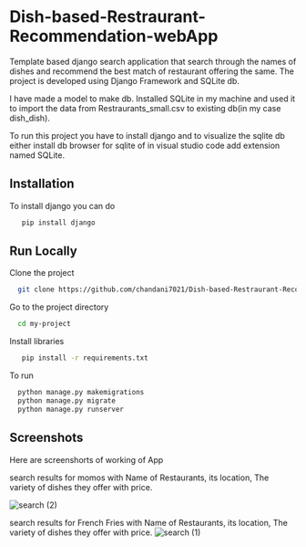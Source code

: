 
# Dish-based-Restraurant-Recommendation-webApp

Template based django search application that search through the names of dishes and recommend the best match of restaurant offering the same.
The project is developed using Django Framework and SQLite db.

I have made a model to make db.
Installed SQLite in my machine and used it to import the data from Restraurants_small.csv to existing db(in my case dish_dish).

To run this project you have to install django and to visualize the sqlite db either install db browser for sqlite of in visual studio code add extension named SQLite.




## Installation

To install django you can do

```bash
   pip install django
```


## Run Locally

Clone the project

```bash
  git clone https://github.com/chandani7021/Dish-based-Restraurant-Recommendation-webApp.git
```

Go to the project directory

```bash
  cd my-project
```

Install libraries

```bash
   pip install -r requirements.txt
```

To run 

```bash
  python manage.py makemigrations
  python manage.py migrate
  python manage.py runserver
```




## Screenshots

Here are screenshorts of working of App

search results for momos with Name of Restaurants, its location, The variety of dishes they offer with price.

![search (2)](https://github.com/chandani7021/Dish-based-Restraurant-Recommendation-webApp/assets/69253701/4373ac7f-4c4a-4597-9bf0-3373167e3859)




search results for French Fries with Name of Restaurants, its location, The variety of dishes they offer with price.
![search (1)](https://github.com/chandani7021/Dish-based-Restraurant-Recommendation-webApp/assets/69253701/b5365454-7fac-4659-9f8f-20ac6d345105)

